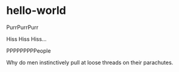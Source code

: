 # hello-world

PurrPurrPurr 

Hiss Hiss Hiss...


PPPPPPPPPeople 

Why do men instinctively pull at loose threads on their parachutes. 


